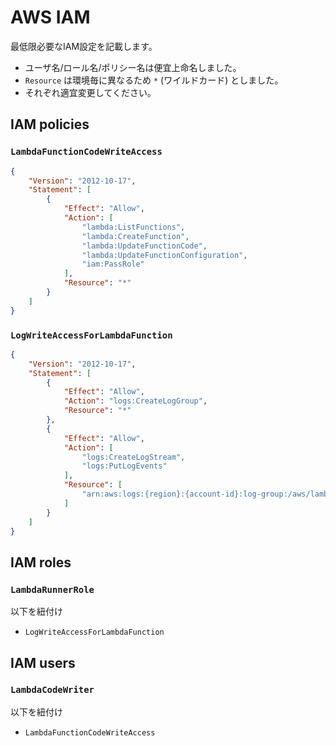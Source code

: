 # AWS IAM

最低限必要なIAM設定を記載します。

- ユーザ名/ロール名/ポリシー名は便宜上命名しました。
- `Resource` は環境毎に異なるため `*` (ワイルドカード) としました。
- それぞれ適宜変更してください。

## IAM policies

### `LambdaFunctionCodeWriteAccess`


```json
{
    "Version": "2012-10-17",
    "Statement": [
        {
            "Effect": "Allow",
            "Action": [
                "lambda:ListFunctions",
                "lambda:CreateFunction",
                "lambda:UpdateFunctionCode",
                "lambda:UpdateFunctionConfiguration",
                "iam:PassRole"
            ],
            "Resource": "*"
        }
    ]
}
```

### `LogWriteAccessForLambdaFunction`
```json
{
    "Version": "2012-10-17",
    "Statement": [
        {
            "Effect": "Allow",
            "Action": "logs:CreateLogGroup",
            "Resource": "*"
        },
        {
            "Effect": "Allow",
            "Action": [
                "logs:CreateLogStream",
                "logs:PutLogEvents"
            ],
            "Resource": [
                "arn:aws:logs:{region}:{account-id}:log-group:/aws/lambda-template-for-ruby:*"
            ]
        }
    ]
}
```

## IAM roles
### `LambdaRunnerRole`
以下を紐付け
- `LogWriteAccessForLambdaFunction`

## IAM users

### `LambdaCodeWriter`
以下を紐付け
- `LambdaFunctionCodeWriteAccess`
